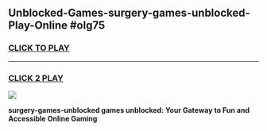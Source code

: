 
## Unblocked-Games-surgery-games-unblocked-Play-Online #olg75
<h3>
<a href="https://news.freeplayer.one?title=surgery-games-unblocked&ref=3">CLICK TO PLAY</a></h3>
<hr>

<h3>
<a href="https://news.freeplayer.one?title=surgery-games-unblocked&ref=3">CLICK 2 PLAY</a>
  
</h3>

<a href="https://news.freeplayer.one?title=surgery-games-unblocked&ref=3"><img src="https://clearcache.store/games.png"></a>


**surgery-games-unblocked games unblocked: Your Gateway to Fun and Accessible Online Gaming**
